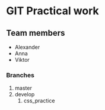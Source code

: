 # GIT Practical work

## Team members

- Alexander
- Anna
- Viktor

### Branches

1. master
1. develop
   1. css_practice
